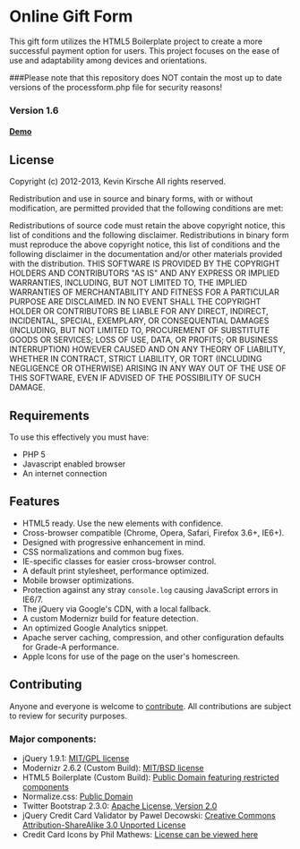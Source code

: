 # Online Gift Form

This gift form utilizes the HTML5 Boilerplate project to create a more successful payment option for users. This project focuses on the ease of use and adaptability among devices and orientations. 

###Please note that this repository does NOT contain the most up to date versions of the processform.php file for security reasons!

### Version 1.6
#### [Demo](http://kkirsche.github.io/Online-Gift-Form/)

## License
Copyright (c) 2012-2013, Kevin Kirsche
All rights reserved.

Redistribution and use in source and binary forms, with or without modification, are permitted provided that the following conditions are met:

Redistributions of source code must retain the above copyright notice, this list of conditions and the following disclaimer.
Redistributions in binary form must reproduce the above copyright notice, this list of conditions and the following disclaimer in the documentation and/or other materials provided with the distribution.
THIS SOFTWARE IS PROVIDED BY THE COPYRIGHT HOLDERS AND CONTRIBUTORS "AS IS" AND ANY EXPRESS OR IMPLIED WARRANTIES, INCLUDING, BUT NOT LIMITED TO, THE IMPLIED WARRANTIES OF MERCHANTABILITY AND FITNESS FOR A PARTICULAR PURPOSE ARE DISCLAIMED. IN NO EVENT SHALL THE COPYRIGHT HOLDER OR CONTRIBUTORS BE LIABLE FOR ANY DIRECT, INDIRECT, INCIDENTAL, SPECIAL, EXEMPLARY, OR CONSEQUENTIAL DAMAGES (INCLUDING, BUT NOT LIMITED TO, PROCUREMENT OF SUBSTITUTE GOODS OR SERVICES; LOSS OF USE, DATA, OR PROFITS; OR BUSINESS INTERRUPTION) HOWEVER CAUSED AND ON ANY THEORY OF LIABILITY, WHETHER IN CONTRACT, STRICT LIABILITY, OR TORT (INCLUDING NEGLIGENCE OR OTHERWISE) ARISING IN ANY WAY OUT OF THE USE OF THIS SOFTWARE, EVEN IF ADVISED OF THE POSSIBILITY OF SUCH DAMAGE.


## Requirements

To use this effectively you must have:
* PHP 5
* Javascript enabled browser
* An internet connection


## Features

* HTML5 ready. Use the new elements with confidence.
* Cross-browser compatible (Chrome, Opera, Safari, Firefox 3.6+, IE6+).
* Designed with progressive enhancement in mind.
* CSS normalizations and common bug fixes.
* IE-specific classes for easier cross-browser control.
* A default print stylesheet, performance optimized.
* Mobile browser optimizations.
* Protection against any stray `console.log` causing JavaScript errors in IE6/7.
* The jQuery via Google's CDN, with a local fallback.
* A custom Modernizr build for feature detection.
* An optimized Google Analytics snippet.
* Apache server caching, compression, and other configuration defaults for Grade-A performance.
* Apple Icons for use of the page on the user's homescreen.


## Contributing

Anyone and everyone is welcome to [contribute](https://github.com/kkirsche/Online-Gift-Form/fork). All contributions are subject to review for security purposes.

### Major components:

* jQuery 1.9.1: [MIT/GPL license](http://jquery.org/license/)
* Modernizr 2.6.2 (Custom Build): [MIT/BSD license](http://modernizr.com/license/)
* HTML5 Boilerplate (Custom Build): [Public Domain featuring restricted components](http://html5boilerplate.com/html5boilerplate-site/built/en_US/docs/license/)
* Normalize.css: [Public Domain](https://github.com/necolas/normalize.css/)
* Twitter Bootstrap 2.3.0: [Apache License, Version 2.0](https://github.com/twitter/bootstrap/wiki/License)
* jQuery Credit Card Validator by Pawel Decowski: [Creative Commons Attribution-ShareAlike 3.0 Unported License](http://creativecommons.org/licenses/by-sa/3.0/)
* Credit Card Icons by Phil Mathews: [License can be viewed here](http://www.smashingmagazine.com/2010/10/21/free-png-credit-card-debit-card-and-payment-icons-set-18-icons/)
